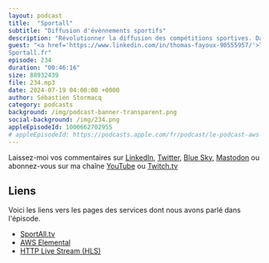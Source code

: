 ```yaml
---
layout: podcast
title:  "Sportall"
subtitle: "Diffusion d'évènnements sportifs"
description: "Révolutionner la diffusion des compétitions sportives. Dans cet épisode, nous vous présentons comment Sportall aide les fédérations et clubs de sport à diffuser leur contenu auprès des fans. En installant une application, vous pouvez accéder à des compétitions sportives rarement diffusées à la télévision. Découvrez la plateforme technique derrière la diffusion de plus de 1300 compétitions sportives par an : de l'encodage vidéo à la distribution avec les solutions AWS Elemental, en passant par la création automatique de chaînes de diffusion grâce à CloudFormation et CodeBuild."
guest: "<a href='https://www.linkedin.com/in/thomas-fayoux-90555957/'>Thomas Fayoux</a>, Senior Product Manager
Sportall.fr"
episode: 234
duration: "00:46:16" 
size: 88932439
file: 234.mp3
date: 2024-07-19 04:00:00 +0000
author: Sébastien Stormacq
category: podcasts
background: /img/podcast-banner-transparent.png
social-background: /img/234.png
appleEpisodeId: 1000662702955
# appleEpisodeId: https://podcasts.apple.com/fr/podcast/le-podcast-aws-en-français/id1452118442
---
```


Laissez-moi vos commentaires sur [LinkedIn](https://www.linkedin.com/in/sebastienstormacq/), [Twitter](https://twitter.com/sebsto), [Blue Sky](https://bsky.app/profile/sebsto.bsky.social), [Mastodon](https://awscommunity.social/@sebsto) ou abonnez-vous sur ma chaîne [YouTube](https://www.youtube.com/sebsto) ou [Twitch.tv](https://www.twitch.tv/sebAWS)

## Liens

Voici les liens vers les pages des services dont nous avons parlé dans l'épisode.

- [SportAll.tv](https://app.sportall.tv/)
- [AWS Elemental](https://aws.amazon.com/media-services/elemental/)
- [HTTP Live Stream (HLS)](https://en.wikipedia.org/wiki/HTTP_Live_Streaming)
